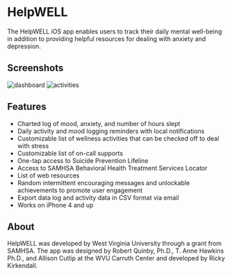 HelpWELL
========
The HelpWELL iOS app enables users to track their daily mental well-being in addition to providing helpful
resources for dealing with anxiety and depression.

Screenshots
----------
![dashboard](https://lh3.googleusercontent.com/jhO70zJxvgxWVUNwihUjB0OlsmDb86hqR3z9vuH5LlcHVDPCemE51aBCEfUjn-JN1EHgzuYSZvE=w2508-h1116 "Dashboard")
![activities](https://lh3.googleusercontent.com/YirsmjGCFh8-mMpd7lC9ZkRT9YzBJQ4eHPsMCamRq3rsUYl_f4yKr0p0Q17_HrOFrSLk7p0gMZ4=w2508-h1116 "Activities")


Features
-------
* Charted log of mood, anxiety, and number of hours slept
* Daily activity and mood logging reminders with local notifications
* Customizable list of wellness activities that can be checked off to deal with stress
* Customizable list of on-call supports
* One-tap access to Suicide Prevention Lifeline
* Access to SAMHSA Behavioral Health Treatment Services Locator
* List of web resources 
* Random intermittent encouraging messages and unlockable achievements to promote user engagement
* Export data log and activity data in CSV format via email
* Works on iPhone 4 and up

About
-----
HelpWELL was developed by West Virginia University through a grant from SAMHSA. The app was designed by Robert Quinby, Ph.D., 
T. Anne Hawkins Ph.D., and Allison Cutlip at the WVU Carruth Center and developed by Ricky Kirkendall.
